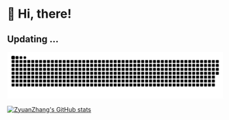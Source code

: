 <h1 align="left">👏 Hi, there!</h1>
<h2 align="left">Updating ...</h1>

![](https://raw.githubusercontent.com/ZyuanZhang/ZyuanZhang/output/github-contribution-grid-snake.svg)


[![ZyuanZhang's GitHub stats](https://github-readme-stats.vercel.app/api?username=ZyuanZhang)](https://github.com/ZyuanZhang/github-readme-stats)
